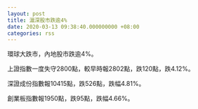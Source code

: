 ```yaml
---
layout: post
title: 滬深股市跌逾4%
date: 2020-03-13 09:38:40.000000000 +08:00
categories: rss
---
```


環球大跌市，內地股市跌逾4%。

上證指數一度失守2800點，較早時報2802點，跌120點，跌4.12%。

深證成份指數報10415點，跌526點，跌幅4.81%。

創業板指數報1950點，跌95點，跌幅4.66%。
